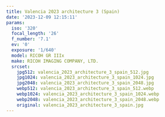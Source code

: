 ```yaml
---
title: Valencia 2023 architecture 3 (Spain)
date: '2023-12-09 12:15:11'
params:
  iso: '320'
  focal_length: '26'
  f_number: '7.1'
  ev: '0'
  exposure: '1/640'
  model: RICOH GR IIIx
  make: RICOH IMAGING COMPANY, LTD.
  srcset:
    jpg512: valencia_2023_architecture_3_spain_512.jpg
    jpg1024: valencia_2023_architecture_3_spain_1024.jpg
    jpg2048: valencia_2023_architecture_3_spain_2048.jpg
    webp512: valencia_2023_architecture_3_spain_512.webp
    webp1024: valencia_2023_architecture_3_spain_1024.webp
    webp2048: valencia_2023_architecture_3_spain_2048.webp
    original: valencia_2023_architecture_3_spain.jpg
---
```

